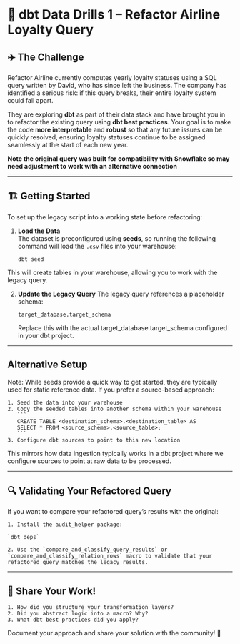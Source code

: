 # 🛫 dbt Data Drills 1 – Refactor Airline Loyalty Query

## ✈️ The Challenge

Refactor Airline currently computes yearly loyalty statuses using a SQL query written by David, who has since left the business. The company has identified a serious risk: if this query breaks, their entire loyalty system could fall apart.  

They are exploring **dbt** as part of their data stack and have brought you in to refactor the existing query using **dbt best practices**. Your goal is to make the code **more interpretable** and **robust** so that any future issues can be quickly resolved, ensuring loyalty statuses continue to be assigned seamlessly at the start of each new year.

**Note the original query was built for compatibility with Snowflake so may need adjustment to work with an alternative connection**

---

## 🏗️ Getting Started

To set up the legacy script into a working state before refactoring:

1. **Load the Data**  
   The dataset is preconfigured using **seeds**, so running the following command will load the `.csv` files into your warehouse:  
   ```
   dbt seed
   ```
This will create tables in your warehouse, allowing you to work with the legacy query.

2. **Update the Legacy Query**
    The legacy query references a placeholder schema:
    ```
    target_database.target_schema
    ```
    Replace this with the actual target_database.target_schema configured in your dbt project.

---

## Alternative Setup

Note: While seeds provide a quick way to get started, they are typically used for static reference data. If you prefer a source-based approach:

    1. Seed the data into your warehouse
    2. Copy the seeded tables into another schema within your warehouse
       ```
       CREATE TABLE <destination_schema>.<destination_table> AS
       SELECT * FROM <source_schema>.<source_table>;
       ```
    3. Configure dbt sources to point to this new location

This mirrors how data ingestion typically works in a dbt project where we configure sources to point at raw data to be processed.

---

## 🔍 Validating Your Refactored Query

If you want to compare your refactored query’s results with the original:

    1. Install the audit_helper package:

    `dbt deps`

    2. Use the `compare_and_classify_query_results` or `compare_and_classify_relation_rows` macro to validate that your refactored query matches the legacy results.

---

## 📢 Share Your Work!

    1. How did you structure your transformation layers?
    2. Did you abstract logic into a macro? Why?
    3. What dbt best practices did you apply?

Document your approach and share your solution with the community! 🚀
